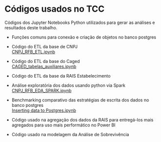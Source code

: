 # Códigos usados no TCC
Códigos dos Jupyter Notebooks Python utilizados para gerar as análises e resultados deste trabalho.

- Funções comuns para conexão e criação de objetos no banco postgres<br>

- Código do ETL da base de CNPJ<br>
  [CNPJ_RFB_ETL.ipynb](https://github.com/thiagosilva85/mercado-trabalho/blob/main/CNPJ_RFB_ETL.ipynb)

- Código do ETL da base do Caged<br>
  [CAGED_tabelas_auxiliares.ipynb](https://github.com/thiagosilva85/mercado-trabalho/blob/main/CAGED_tabelas_auxiliares.ipynb)

- Código do ETL da base da RAIS Estabelecimento<br>

- Análise exploratória dos dados usando python via Spark<br>
  [CNPJ_RFB_EDA_SPARK.ipynb](https://github.com/thiagosilva85/mercado-trabalho/blob/main/CNPJ_RFB_EDA_SPARK.ipynb)

- Benchmarking comparativo das estratégias de escrita dos dados no banco postgres<br>
  [Inserting data to Postgres.ipynb](https://github.com/thiagosilva85/mercado-trabalho/blob/main/Inserting%20data%20to%20Postgres.ipynb)

- Código usado na agregação dos dados da RAIS para entregá-los mais agregados para uso mais performático no Power BI<br>

- Código usado na modelagem da Análise de Sobrevivência<br>

